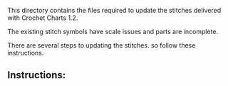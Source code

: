 This directory contains the files required to update the stitches delivered with Crochet Charts 1.2.

The existing stitch symbols have scale issues and parts are incomplete.

There are several steps to updating the stitches. so follow these instructions.

## Instructions:
